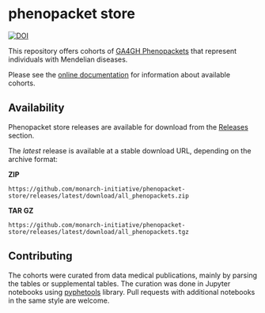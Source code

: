 # phenopacket store

[![DOI](https://zenodo.org/badge/580002593.svg)](https://zenodo.org/doi/10.5281/zenodo.13168726)


This repository offers cohorts of [GA4GH Phenopackets](https://phenopacket-schema.readthedocs.io/en/latest/) that
represent individuals with Mendelian diseases.

Please see the [online documentation](https://monarch-initiative.github.io/phenopacket-store) for information about available cohorts.

## Availability

Phenopacket store releases are available for download from the 
[Releases](https://github.com/monarch-initiative/phenopacket-store/releases) section.

The *latest* release is available at a stable download URL, depending on the archive format:

**ZIP**
```
https://github.com/monarch-initiative/phenopacket-store/releases/latest/download/all_phenopackets.zip
```

**TAR GZ**
```
https://github.com/monarch-initiative/phenopacket-store/releases/latest/download/all_phenopackets.tgz
```

## Contributing

The cohorts were curated from data medical publications, mainly by parsing the tables or supplemental tables. 
The curation was done in Jupyter notebooks using [pyphetools](https://pypi.org/project/pyphetools/) library. 
Pull requests with additional notebooks in the same style are welcome.
